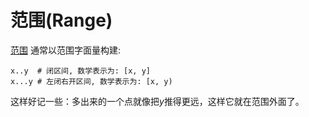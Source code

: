 # 范围(Range)

[范围](http://crystal-lang.org/api/Range.html) 通常以范围字面量构建:

```crystal
x..y  # 闭区间, 数学表示为: [x, y]
x...y # 左闭右开区间, 数学表示为: [x, y)
```

这样好记一些：多出来的一个点就像把*y*推得更远，这样它就在范围外面了。
